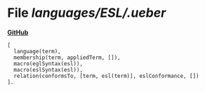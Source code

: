 # File _languages/ESL/.ueber_
**[GitHub](https://github.com/softlang/yas/blob/master/languages/ESL/.ueber)**
```
[
  language(term),
  membership(term, appliedTerm, []),
  macro(eglSyntax(esl)),
  macro(eslSyntax(esl)),
  relation(conformsTo, [term, esl(term)], eslConformance, [])
].
```
